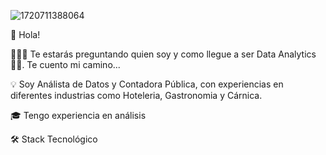 ![1720711388064](https://github.com/user-attachments/assets/6892bb9f-a5f3-4d5b-be0c-89641a527db4)

👋 Hola!

👨🏻‍💻 Te estarás preguntando quien soy y como llegue a ser Data Analytics 🕵🏼. Te cuento mi camino...

💡 Soy Análista de Datos y Contadora Pública, con experiencias en diferentes industrias como Hoteleria, Gastronomia y Cárnica.

🎓 Tengo experiencia en análisis






🛠 Stack Tecnológico








